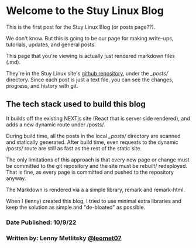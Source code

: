 # Welcome to the Stuy Linux Blog

This is the first post for the Stuy Linux Blog (or posts page??).

We don't know. But this is going to be our page for making write-ups, tutorials, updates, and general posts.

This page that you're viewing is actually just rendered markdown files (.md).

They're in the Stuy Linux site's [github repository](https://github.com/stuylinux/site), under the _\_posts/_ directory. Since each post is just a text file, you can see the changes, progress, and history with git.

## The tech stack used to build this blog

It builds off the existing NEXTjs site (React that is server side rendered), and adds a new dynamic route under /posts/.

During build time, all the posts in the local _\_posts/_ directory are scanned and statically generated. After build time, even requests to the dynamic /posts/ route are still as fast as the rest of the static site.

The only limitations of this approach is that every new page or change must be committed to the git repository and the site must be rebuilt/ redeployed. That is fine, as every page is committed and pushed to the repository anyway.

The Markdown is rendered via a a simple library, remark and remark-html.

When I (lenny) created this blog, I tried to use minimal extra libraries and keep the solution as simple and "de-bloated" as possible.

### Date Published: 10/9/22

### Written by: Lenny Metlitsky [@leomet07](https://github.com/leomet07)
